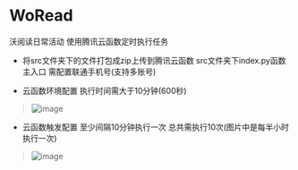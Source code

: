# WoRead
沃阅读日常活动 使用腾讯云函数定时执行任务

+ 将src文件夹下的文件打包成zip上传到腾讯云函数 src文件夹下index.py函数主入口 需配置联通手机号(支持多账号)

+ 云函数环境配置 执行时间需大于10分钟(600秒)
> ![image](https://user-images.githubusercontent.com/49028484/127760009-ea0a3a13-cda9-4f0a-a726-db21226417d9.png)

+ 云函数触发配置 至少间隔10分钟执行一次 总共需执行10次(图片中是每半小时执行一次)
> ![image](https://user-images.githubusercontent.com/49028484/127760022-ca02d98d-456f-4a63-ba7a-572dfe3bbc38.png)



